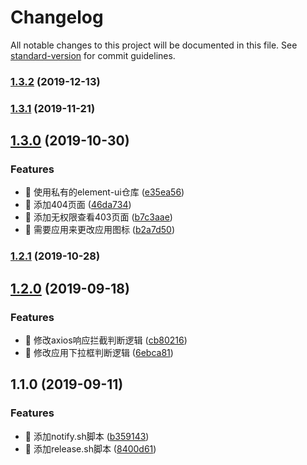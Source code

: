 # Changelog

All notable changes to this project will be documented in this file. See [standard-version](https://github.com/conventional-changelog/standard-version) for commit guidelines.

### [1.3.2](https://github.com/spaasteam/spaas-admin-template/compare/v1.3.1...v1.3.2) (2019-12-13)



### [1.3.1](https://github.com/spaasteam/spaas-admin-template/compare/v1.3.0...v1.3.1) (2019-11-21)



## [1.3.0](https://github.com/spaasteam/spaas-admin-template/compare/v1.2.1...v1.3.0) (2019-10-30)


### Features

* 🎸 使用私有的element-ui仓库 ([e35ea56](https://github.com/spaasteam/spaas-admin-template/commit/e35ea56))
* 🎸 添加404页面 ([46da734](https://github.com/spaasteam/spaas-admin-template/commit/46da734))
* 🎸 添加无权限查看403页面 ([b7c3aae](https://github.com/spaasteam/spaas-admin-template/commit/b7c3aae))
* 🎸 需要应用来更改应用图标 ([b2a7d50](https://github.com/spaasteam/spaas-admin-template/commit/b2a7d50))



### [1.2.1](https://github.com/spaasteam/spaas-admin-template/compare/v1.2.0...v1.2.1) (2019-10-28)



## [1.2.0](https://github.com/spaasteam/spaas-admin-template/compare/v1.1.0...v1.2.0) (2019-09-18)


### Features

* 🎸 修改axios响应拦截判断逻辑 ([cb80216](https://github.com/spaasteam/spaas-admin-template/commit/cb80216))
* 🎸 修改应用下拉框判断逻辑 ([6ebca81](https://github.com/spaasteam/spaas-admin-template/commit/6ebca81))



## 1.1.0 (2019-09-11)


### Features

* 🎸 添加notify.sh脚本 ([b359143](https://github.com/spaasteam/spaas-admin-template/commit/b359143))
* 🎸 添加release.sh脚本 ([8400d61](https://github.com/spaasteam/spaas-admin-template/commit/8400d61))
